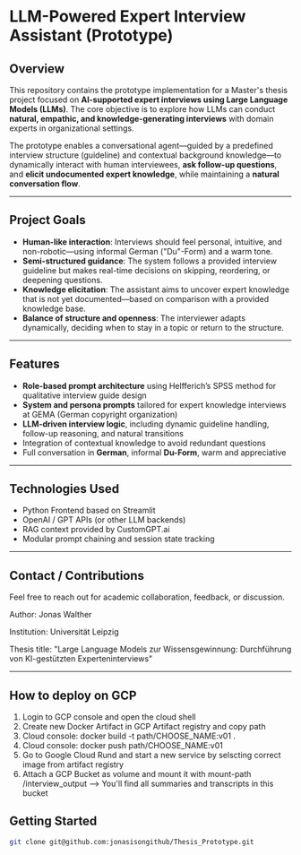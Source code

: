 
# LLM-Powered Expert Interview Assistant (Prototype)

## Overview

This repository contains the prototype implementation for a Master's thesis project focused on **AI-supported expert interviews using Large Language Models (LLMs)**. The core objective is to explore how LLMs can conduct **natural, empathic, and knowledge-generating interviews** with domain experts in organizational settings.

The prototype enables a conversational agent—guided by a predefined interview structure (guideline) and contextual background knowledge—to dynamically interact with human interviewees, **ask follow-up questions**, and **elicit undocumented expert knowledge**, while maintaining a **natural conversation flow**.

---

## Project Goals

- **Human-like interaction**: Interviews should feel personal, intuitive, and non-robotic—using informal German ("Du"-Form) and a warm tone.
- **Semi-structured guidance**: The system follows a provided interview guideline but makes real-time decisions on skipping, reordering, or deepening questions.
- **Knowledge elicitation**: The assistant aims to uncover expert knowledge that is not yet documented—based on comparison with a provided knowledge base.
- **Balance of structure and openness**: The interviewer adapts dynamically, deciding when to stay in a topic or return to the structure.

---

## Features

- **Role-based prompt architecture** using Helfferich’s SPSS method for qualitative interview guide design  
- **System and persona prompts** tailored for expert knowledge interviews at GEMA (German copyright organization)  
- **LLM-driven interview logic**, including dynamic guideline handling, follow-up reasoning, and natural transitions  
- Integration of contextual knowledge to avoid redundant questions  
- Full conversation in **German**, informal **Du-Form**, warm and appreciative

---

## Technologies Used

- Python Frontend based on Streamlit
- OpenAI / GPT APIs (or other LLM backends)
- RAG context provided by CustomGPT.ai
- Modular prompt chaining and session state tracking

---

## Contact / Contributions

Feel free to reach out for academic collaboration, feedback, or discussion.

Author: Jonas Walther

Institution: Universität Leipzig

Thesis title: "Large Language Models zur Wissensgewinnung: Durchführung von KI-gestützten Experteninterviews"

---

## How to deploy on GCP

1. Login to GCP console and open the cloud shell
2. Create new Docker Artifact in GCP Artifact registry and copy path
3. Cloud console: docker build -t path/CHOOSE_NAME:v01 .
4. Cloud console: docker push path/CHOOSE_NAME:v01
5. Go to Google Cloud Rund and start a new service by selscting correct image from artifact registry
6. Attach a GCP Bucket as volume and mount it with mount-path /interview_output --> You'll find all summaries and transcripts in this bucket


## Getting Started

```bash
git clone git@github.com:jonasisongithub/Thesis_Prototype.git



